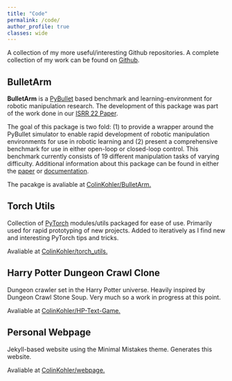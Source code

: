 ```yaml
---
title: "Code"
permalink: /code/
author_profile: true
classes: wide
---
```

A collection of my more useful/interesting Github repositories.
A complete collection of my work can be found on [Github](https://github.com/ColinKohler).

## BulletArm
**BulletArm** is a [PyBullet](https://pybullet.org/wordpress/) based benchmark and learning-environment for robotic manipulation research.
The development of this package was part of the work done in our [ISRR 22 Paper](https://arxiv.org/abs/2205.14292).

The goal of this package is two fold: (1) to provide a wrapper around the PyBullet simulator to enable rapid development of robotic 
manipulation environments for use in robotic learning and (2) present a comprehensive benchmark for use in either open-loop or closed-loop
control. This benchmark currently consists of 19 different manipulation tasks of varying difficulty. Additional information about this 
package can be found in either the [paper](https://arxiv.org/pdf/2205.14292.pdf) or [documentation](https://colinkohler.github.io/BulletArm/).

The pacakge is avaliable at [<i class="fab fa-fw fa-github-alt" aria-hidden="true"></i>ColinKohler/BulletArm.](https://github.com/ColinKohler/BulletArm)

## Torch Utils
Collection of [PyTorch](https://pytorch.org/) modules/utils packaged for ease of use. Primarily used for rapid prototyping of new projects.
Added to iteratively as I find new and interesting PyTorch tips and tricks.

Avaliable at [<i class="fab fa-fw fa-github-alt" aria-hidden="true"></i>ColinKohler/torch_utils.](https://github.com/ColinKohler/torch_utils)

## Harry Potter Dungeon Crawl Clone 
Dungeon crawler set in the Harry Potter universe. Heavily inspired by Dungeon Crawl Stone Soup. Very much so a work in progress at this point.

Avaliable at [<i class="fab fa-fw fa-github-alt" aria-hidden="true"></i>ColinKohler/HP-Text-Game.](https://github.com/ColinKohler/HP-Text-Game)

## Personal Webpage
Jekyll-based website using the Minimal Mistakes theme. Generates this website.

Avaliable at [<i class="fab fa-fw fa-github-alt" aria-hidden="true"></i>ColinKohler/webpage.](https://github.com/ColinKohler/webpage)
